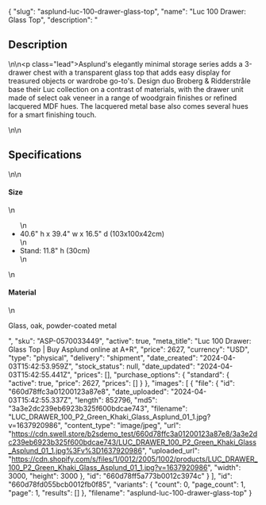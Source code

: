 {
  "slug": "asplund-luc-100-drawer-glass-top",
  "name": "Luc 100 Drawer: Glass Top",
  "description": "<h2>Description</h2>\n<!-- split -->\n<p class=\"lead\">Asplund's elegantly minimal storage series adds a 3-drawer chest with a transparent glass top that adds easy display for treasured objects or wardrobe go-to's. Design duo Broberg &amp; Ridderstråle base their Luc collection on a contrast of materials, with the drawer unit made of select oak veneer in a range of woodgrain finishes or refined lacquered MDF hues. The lacquered metal base also comes several hues for a smart finishing touch. </p>\n<!-- split -->\n<h2>Specifications</h2>\n<!-- split -->\n<h4>Size</h4>\n<ul>\n<li>40.6\" h x 39.4\" w x 16.5\" d (103x100x42cm)</li>\n<li>Stand: 11.8\" h (30cm)</li>\n</ul>\n<h4>Material</h4>\n<p>Glass, oak, powder-coated metal</p>",
  "sku": "ASP-0570033449",
  "active": true,
  "meta_title": "Luc 100 Drawer: Glass Top | Buy Asplund online at A+R",
  "price": 2627,
  "currency": "USD",
  "type": "physical",
  "delivery": "shipment",
  "date_created": "2024-04-03T15:42:53.959Z",
  "stock_status": null,
  "date_updated": "2024-04-03T15:42:55.441Z",
  "prices": [],
  "purchase_options": {
    "standard": {
      "active": true,
      "price": 2627,
      "prices": []
    }
  },
  "images": [
    {
      "file": {
        "id": "660d78ffc3a01200123a87e8",
        "date_uploaded": "2024-04-03T15:42:55.337Z",
        "length": 852796,
        "md5": "3a3e2dc239eb6923b325f600bdcae743",
        "filename": "LUC_DRAWER_100_P2_Green_Khaki_Glass_Asplund_01_1.jpg?v=1637920986",
        "content_type": "image/jpeg",
        "url": "https://cdn.swell.store/b2sdemo_test/660d78ffc3a01200123a87e8/3a3e2dc239eb6923b325f600bdcae743/LUC_DRAWER_100_P2_Green_Khaki_Glass_Asplund_01_1.jpg%3Fv%3D1637920986",
        "uploaded_url": "https://cdn.shopify.com/s/files/1/0012/2005/1002/products/LUC_DRAWER_100_P2_Green_Khaki_Glass_Asplund_01_1.jpg?v=1637920986",
        "width": 3000,
        "height": 3000
      },
      "id": "660d78ff5a773b0012c3974c"
    }
  ],
  "id": "660d78fd055bcb0012fb0f85",
  "variants": {
    "count": 0,
    "page_count": 1,
    "page": 1,
    "results": []
  },
  "filename": "asplund-luc-100-drawer-glass-top"
}